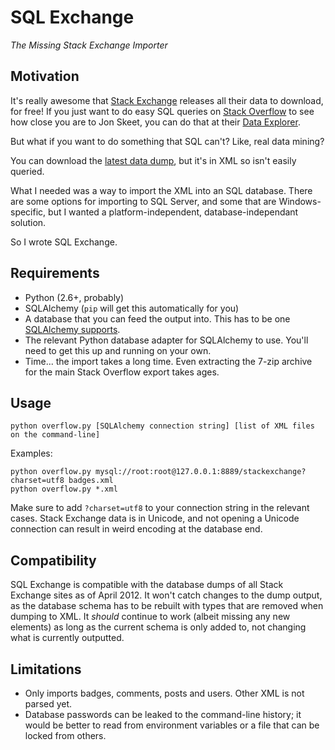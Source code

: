 SQL Exchange
============
*_The Missing Stack Exchange Importer_*

Motivation
-----------
It's really awesome that [Stack Exchange](http://www.stackexchange.com) releases all their data to download, for free! If you just want to do easy SQL queries on [Stack Overflow](http://www.stackoverflow.com) to see how close you are to Jon Skeet, you can do that at their [Data Explorer](http://data.stackexchange.com).

But what if you want to do something that SQL can't? Like, real data mining?

You can download the [latest data dump](http://www.clearbits.net/creators/146-stack-exchange-data-dump), but it's in XML so isn't easily queried.

What I needed was a way to import the XML into an SQL database. There are some options for importing to SQL Server, and some that are Windows-specific, but I wanted a platform-independent, database-independant solution.

So I wrote SQL Exchange.

Requirements
------------
* Python (2.6+, probably)
* SQLAlchemy (`pip` will get this automatically for you)
* A database that you can feed the output into. This has to be one [SQLAlchemy supports](http://docs.sqlalchemy.org/en/latest/core/engines.html).
* The relevant Python database adapter for SQLAlchemy to use. You'll need to get this up and running on your own.
* Time... the import takes a long time. Even extracting the 7-zip archive for the main Stack Overflow export takes ages.

Usage
-----
    python overflow.py [SQLAlchemy connection string] [list of XML files on the command-line]

Examples:

    python overflow.py mysql://root:root@127.0.0.1:8889/stackexchange?charset=utf8 badges.xml
    python overflow.py *.xml

Make sure to add `?charset=utf8` to your connection string in the relevant cases. Stack Exchange data is in Unicode, and not opening a Unicode connection can result in weird encoding at the database end.

Compatibility
-------------
SQL Exchange is compatible with the database dumps of all Stack Exchange sites as of April 2012. It won't catch changes to the dump output, as the database schema has to be rebuilt with types that are removed when dumping to XML. It _should_ continue to work (albeit missing any new elements) as long as the current schema is only added to, not changing what is currently outputted.

Limitations
-----------
* Only imports badges, comments, posts and users. Other XML is not parsed yet.
* Database passwords can be leaked to the command-line history; it would be better to read from environment variables or a file that can be locked from others.


